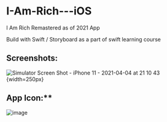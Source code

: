 # I-Am-Rich---iOS
I Am Rich Remastered as of 2021 App

Build with Swift / Storyboard as a part of swift learning course

## Screenshots:   
![Simulator Screen Shot - iPhone 11 - 2021-04-04 at 21 10 43](https://user-images.githubusercontent.com/23642847/113517703-52ac9680-958a-11eb-90ea-d315c657f7a0.png){width=250px}

## App Icon:**   
![image](https://user-images.githubusercontent.com/23642847/113517710-5cce9500-958a-11eb-9043-4da1f141c266.png)
